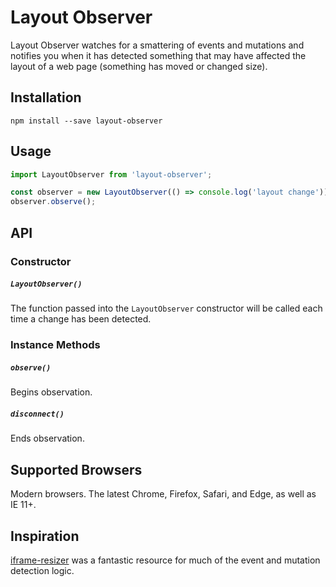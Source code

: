 # Layout Observer

Layout Observer watches for a smattering of events and mutations and notifies you when it has detected something that may have affected the layout of a web page (something has moved or changed size).

## Installation

`npm install --save layout-observer`

## Usage

```javascript
import LayoutObserver from 'layout-observer';

const observer = new LayoutObserver(() => console.log('layout change'));
observer.observe();
```

## API

### Constructor

##### `LayoutObserver()`

The function passed into the `LayoutObserver` constructor will be called each time a change has been detected.

### Instance Methods

##### `observe()`

Begins observation.

##### `disconnect()`

Ends observation.

## Supported Browsers

Modern browsers. The latest Chrome, Firefox, Safari, and Edge, as well as IE 11+.

## Inspiration

[iframe-resizer](https://github.com/davidjbradshaw/iframe-resizer) was a fantastic resource for much of the event and mutation detection logic.
